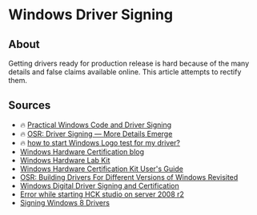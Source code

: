 # Windows Driver Signing

## About

Getting drivers ready for production release is hard because of the many details and false claims available online. This article attempts to rectify them.

## Sources

- 🔥 [Practical Windows Code and Driver Signing](http://www.davidegrayson.com/signing/)
- 🔥 [OSR: Driver Signing — More Details Emerge](https://www.osr.com/blog/2016/06/02/driver-signing-details-emerge/)
- 🔥 [how to start Windows Logo test for my driver?](https://stackoverflow.com/a/32274068)
- [Windows Hardware Certification blog](https://blogs.msdn.microsoft.com/windows_hardware_certification/)
- [Windows Hardware Lab Kit](https://docs.microsoft.com/en-us/windows-hardware/test/hlk/windows-hardware-lab-kit)
- [Windows Hardware Certification Kit User's Guide](https://docs.microsoft.com/en-us/previous-versions/windows/hardware/hck)
- [OSR: Building Drivers For Different Versions of Windows Revisited](https://community.osr.com/discussion/282666)
- [Windows Digital Driver Signing and Certification](http://www.jungo.com/st/support/documentation/windriver/12.2.1/wdpci_manual.mhtml/driver_sign.html)
- [Error while starting HCK studio on server 2008 r2](https://stackoverflow.com/questions/22559106/error-while-starting-hck-studio-on-server-2008-r2)
- [Signing Windows 8 Drivers](http://pixcl.com/Signing-Windows-8-Drivers.htm)